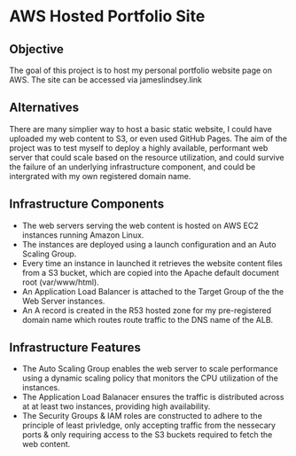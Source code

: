 # AWS Hosted Portfolio Site

## Objective
The goal of this project is to host my personal portfolio website page on AWS. The site can be accessed via jameslindsey.link

## Alternatives
There are many simplier way to host a basic static website, I could have uploaded my web content to S3, or even used GitHub Pages. The aim of the project was to test myself to deploy a highly available, performant web server that could scale based on the resource utilization, and could survive the failure of an underlying infrastructure component, and  could be intergrated with my own registered domain name.

## Infrastructure Components
- The web servers serving the web content is hosted on AWS EC2 instances running Amazon Linux. 
- The instances are deployed using a launch configuration and an Auto Scaling Group.
- Every time an instance in launched it retrieves the website content files from a S3 bucket, which are copied into the Apache default document root (var/www/html).
- An Application Load Balancer is attached to the Target Group of the the Web Server instances.
- An A record is created in the R53 hosted zone for my pre-registered domain name which routes route traffic to the DNS name of the ALB.

## Infrastructure Features
- The Auto Scaling Group enables the web server to scale performance using a dynamic scaling policy that monitors the CPU utilization of the instances.
- The Application Load Balanacer ensures the traffic is distributed across at at least two instances, providing high availability.
- The Security Groups & IAM roles are constructed to adhere to the principle of least privledge, only accepting traffic from the nessecary ports & only requiring access to the S3 buckets required to fetch the web content.
